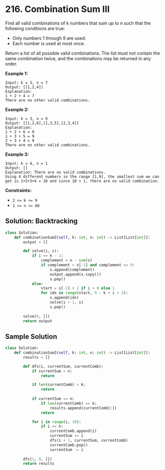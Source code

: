 # 216. Combination Sum III

Find all valid combinations of k numbers that sum up to n such that the following conditions are true:

- Only numbers 1 through 9 are used.
- Each number is used at most once.

Return a list of all possible valid combinations. The list must not contain the same combination twice, and the combinations may be returned in any order.


**Example 1:**

```
Input: k = 3, n = 7
Output: [[1,2,4]]
Explanation:
1 + 2 + 4 = 7
There are no other valid combinations.
```

**Example 2:**

```
Input: k = 3, n = 9
Output: [[1,2,6],[1,3,5],[2,3,4]]
Explanation:
1 + 2 + 6 = 9
1 + 3 + 5 = 9
2 + 3 + 4 = 9
There are no other valid combinations.
```

**Example 3:**

```
Input: k = 4, n = 1
Output: []
Explanation: There are no valid combinations.
Using 4 different numbers in the range [1,9], the smallest sum we can get is 1+2+3+4 = 10 and since 10 > 1, there are no valid combination.
```

**Constraints:**

- `2 <= k <= 9`
- `1 <= n <= 60`

## Solution: Backtracking

```python
class Solution:
    def combinationSum3(self, k: int, n: int) -> List[List[int]]:
        output = []

        def solve(i, s):
            if i == k - 1:
                complement = n - sum(s)
                if complement > s[-1] and complement <= 9:
                    s.append(complement)
                    output.append(s.copy())
                    s.pop()
            else:
                start = s[-1] + 1 if i > 0 else 1
                for idx in range(start, 9 - k + i + 2):
                    s.append(idx)
                    solve(i + 1, s)
                    s.pop()
        
        solve(0, [])
        return output
```

## Sample Solution

```python
class Solution:
    def combinationSum3(self, k: int, n: int) -> List[List[int]]:
        results = []

        def dfs(i, currentSum, currentComb):
            if currentSum > n:
                return

            if len(currentComb) > k:
                return
            
            if currentSum == n:
                if len(currentComb) == k:
                    results.append(currentComb[:])
                return

            for i in range(i, 10):
                if i <= n:
                    currentComb.append(i)
                    currentSum += i
                    dfs(i + 1, currentSum, currentComb)
                    currentComb.pop()
                    currentSum -= i
            
        dfs(1, 0, [])
        return results
```
